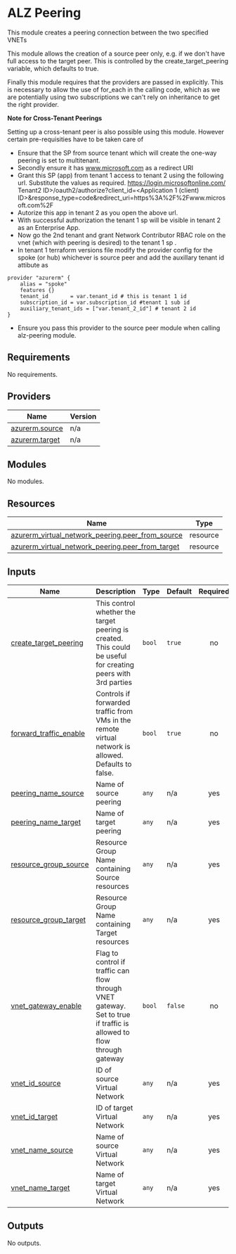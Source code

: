 # ALZ Peering

This module creates a peering connection between the two specified VNETs

This module allows the creation of a source peer only, e.g. if we don't have full access to the target peer. This is controlled by the create_target_peering variable, which defaults to true.

Finally this module requires that the providers are passed in explicitly. This is necessary to allow the use of for_each in the calling code, which as we are potentially using two subscriptions we can't rely on inheritance to get the right provider.

**Note for Cross-Tenant Peerings**

Setting up a cross-tenant peer is also possible using this module. However certain pre-requisities have to be taken care of

- Ensure that the SP from source tenant which will create the one-way peering is set to multitenant.
- Secondly ensure it has www.microsoft.com as a redirect URI
- Grant this SP (app) from tenant 1 access to tenant 2 using the following url. Substitute the values as required.
  <https://login.microsoftonline.com/> Tenant2 ID>/oauth2/authorize?client_id=<Application 1 (client) ID>&response_type=code&redirect_uri=https%3A%2F%2Fwww.microsoft.com%2F
- Autorize this app in tenant 2 as you open the above url.
- With successful authorization the tenant 1 sp will be visible in tenant 2 as an Enterprise App.
- Now go the 2nd tenant and grant Network Contributor RBAC role on the vnet (which with peering is desired) to the tenant 1 sp .
- In tenant 1 terraform versions file modify the provider config for the spoke (or hub) whichever is source peer and add the auxillary tenant id attibute as

```
provider "azurerm" {
    alias = "spoke"
    features {}
    tenant_id       = var.tenant_id # this is tenant 1 id
    subscription_id = var.subscription_id #tenant 1 sub id
    auxiliary_tenant_ids = ["var.tenant_2_id"] # tenant 2 id
}
```

- Ensure you pass this provider to the source peer module when calling alz-peering module.

<!-- BEGIN_TF_DOCS -->
## Requirements

No requirements.

## Providers

| Name | Version |
|------|---------|
| <a name="provider_azurerm.source"></a> [azurerm.source](#provider\_azurerm.source) | n/a |
| <a name="provider_azurerm.target"></a> [azurerm.target](#provider\_azurerm.target) | n/a |

## Modules

No modules.

## Resources

| Name | Type |
|------|------|
| [azurerm_virtual_network_peering.peer_from_source](https://registry.terraform.io/providers/hashicorp/azurerm/latest/docs/resources/virtual_network_peering) | resource |
| [azurerm_virtual_network_peering.peer_from_target](https://registry.terraform.io/providers/hashicorp/azurerm/latest/docs/resources/virtual_network_peering) | resource |

## Inputs

| Name | Description | Type | Default | Required |
|------|-------------|------|---------|:--------:|
| <a name="input_create_target_peering"></a> [create\_target\_peering](#input\_create\_target\_peering) | This control whether the target peering is created. This could be useful for creating peers with 3rd parties | `bool` | `true` | no |
| <a name="input_forward_traffic_enable"></a> [forward\_traffic\_enable](#input\_forward\_traffic\_enable) | Controls if forwarded traffic from VMs in the remote virtual network is allowed. Defaults to false. | `bool` | `true` | no |
| <a name="input_peering_name_source"></a> [peering\_name\_source](#input\_peering\_name\_source) | Name of source peering | `any` | n/a | yes |
| <a name="input_peering_name_target"></a> [peering\_name\_target](#input\_peering\_name\_target) | Name of target peering | `any` | n/a | yes |
| <a name="input_resource_group_source"></a> [resource\_group\_source](#input\_resource\_group\_source) | Resource Group Name containing Source resources | `any` | n/a | yes |
| <a name="input_resource_group_target"></a> [resource\_group\_target](#input\_resource\_group\_target) | Resource Group Name containing Target resources | `any` | n/a | yes |
| <a name="input_vnet_gateway_enable"></a> [vnet\_gateway\_enable](#input\_vnet\_gateway\_enable) | Flag to control if traffic can flow through VNET gateway. Set to true if traffic is allowed to flow through gateway | `bool` | `false` | no |
| <a name="input_vnet_id_source"></a> [vnet\_id\_source](#input\_vnet\_id\_source) | ID of source Virtual Network | `any` | n/a | yes |
| <a name="input_vnet_id_target"></a> [vnet\_id\_target](#input\_vnet\_id\_target) | ID of target Virtual Network | `any` | n/a | yes |
| <a name="input_vnet_name_source"></a> [vnet\_name\_source](#input\_vnet\_name\_source) | Name of source Virtual Network | `any` | n/a | yes |
| <a name="input_vnet_name_target"></a> [vnet\_name\_target](#input\_vnet\_name\_target) | Name of target Virtual Network | `any` | n/a | yes |

## Outputs

No outputs.
<!-- END_TF_DOCS -->